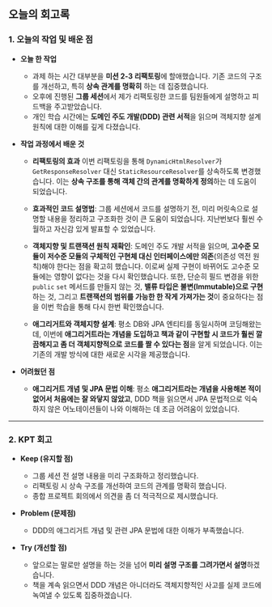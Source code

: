 ## 오늘의 회고록

### 1. 오늘의 작업 및 배운 점

* **오늘 한 작업**
    * 과제 하는 시간 대부분을 **미션 2-3 리팩토링**에 할애했습니다. 기존 코드의 구조를 개선하고, 특히 **상속 관계를 명확히** 하는 데 집중했습니다.
    * 오후에 진행된 **그룹 세션**에서 제가 리팩토링한 코드를 팀원들에게 설명하고 피드백을 주고받았습니다.
    * 개인 학습 시간에는 **도메인 주도 개발(DDD) 관련 서적**을 읽으며 객체지향 설계 원칙에 대한 이해를 깊게 다졌습니다.

* **작업 과정에서 배운 것**
    * **리팩토링의 효과** 이번 리팩토링을 통해 `DynamicHtmlResolver`가 `GetResponseResolver` 대신 `StaticResourceResolver`를 상속하도록 변경했습니다. 이는 **상속 구조를 통해 객체 간의 관계를 명확하게 정의**하는 데 도움이 되었습니다.
    
    * **효과적인 코드 설명법**: 그룹 세션에서 코드를 설명하기 전, 미리 머릿속으로 설명할 내용을 정리하고 구조화한 것이 큰 도움이 되었습니다. 지난번보다 훨씬 수월하고 자신감 있게 발표할 수 있었습니다.
    
    * **객체지향 및 트랜잭션 원칙 재확인**: 도메인 주도 개발 서적을 읽으며, **고수준 모듈이 저수준 모듈의 구체적인 구현체 대신 인터페이스에만 의존**(의존성 역전 원칙)해야 한다는 점을 확고히 했습니다. 이로써 실제 구현이 바뀌어도 고수준 모듈에는 영향이 없다는 것을 다시 확인했습니다. 또한, 단순히 필드 변경을 위한 `public` `set` 메서드를 만들지 않는 것, **밸류 타입은 불변(Immutable)으로 구현**하는 것, 그리고 **트랜잭션의 범위를 가능한 한 작게 가져가는 것**이 중요하다는 점을 이번 학습을 통해 다시 한번 확인했습니다.
    
    * **애그리거트와 객체지향 설계**: 평소 DB와 JPA 엔티티를 동일시하며 코딩해왔는데, 이번에 **애그리거트라는 개념을 도입하고 책과 같이 구현할 시 코드가 훨씬 깔끔해지고 좀 더 객체지향적으로 코드를 짤 수 있다는 점**을 알게 되었습니다. 이는 기존의 개발 방식에 대한 새로운 시각을 제공했습니다.

* **어려웠던 점**
    * **애그리거트 개념 및 JPA 문법 이해**: 평소 **애그리거트라는 개념을 사용해본 적이 없어서 처음에는 잘 와닿지 않았고**, DDD 책을 읽으면서 JPA 문법적으로 익숙하지 않은 어노테이션들이 나와 이해하는 데 조금 어려움이 있었습니다.

---

### 2. KPT 회고

* **Keep (유지할 점)**
    * 그룹 세션 전 설명 내용을 미리 구조화하고 정리했습니다.
    * 리팩토링 시 상속 구조를 개선하여 코드의 관계를 명확히 했습니다.
    * 종합 프로젝트 회의에서 의견을 좀 더 적극적으로 제시했습니다.

* **Problem (문제점)**
    * DDD의 애그리거트 개념 및 관련 JPA 문법에 대한 이해가 부족했습니다.

* **Try (개선할 점)**
    * 앞으로는 말로만 설명을 하는 것을 넘어 **미리 설명 구조를 그려가면서 설명**하겠습니다.
    * 책을 계속 읽으면서 DDD 개념은 아니더라도 객체지향적인 사고를 실제 코드에 녹여낼 수 있도록 집중하겠습니다.

